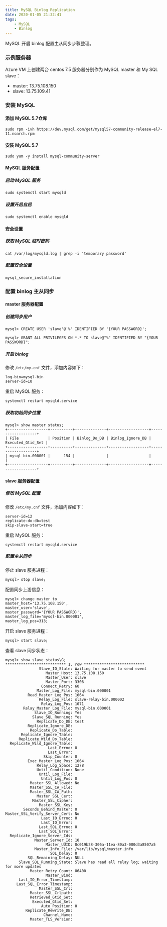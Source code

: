 ```yaml
---
title: MySQL Binlog Replication
date: 2020-01-05 21:32:41
tags: 
	- MySQL 
	- Binlog
---
```


MySQL 开启 binlog 配置主从同步步骤整理。


### 示例服务器

Azure VM 上创建两台 centos 7.5 服务器分别作为 MySQL master 和 My SQL slave：

* master: 13.75.108.150
* slave: 13.75.109.41

### 安装 MySQL 

#### 添加 MySQL 5.7仓库

```
sudo rpm -ivh https://dev.mysql.com/get/mysql57-community-release-el7-11.noarch.rpm
```

#### 安装 MySQL 5.7

```
sudo yum -y install mysql-community-server
```

#### MySQL 服务配置

##### 启动 MySQL 服务

```
sudo systemctl start mysqld
```

##### 设置开启自启

```
sudo systemctl enable mysqld
```

#### 安全设置

##### 获取 MySQL 临时密码

```
cat /var/log/mysqld.log | grep -i 'temporary password'
```

##### 配置安全设置

```
mysql_secure_installation
```

### 配置 binlog 主从同步

#### master 服务器配置

##### 创建同步用户

```
mysql> CREATE USER 'slave'@'%' IDENTIFIED BY '{YOUR PASSWORD}';

mysql> GRANT ALL PRIVILEGES ON *.* TO slave@"%" IDENTIFIED BY "{YOUR PASSWORD}";
```

##### 开启 binlog

修改 `/etc/my.cnf` 文件，添加内容如下：

```
log-bin=mysql-bin
server-id=10
```

重启 MySQL 服务：

```
systemctl restart mysqld.service
```

##### 获取初始同步位置

```
mysql> show master status;
+------------------+----------+--------------+------------------+-------------------+
| File             | Position | Binlog_Do_DB | Binlog_Ignore_DB | Executed_Gtid_Set |
+------------------+----------+--------------+------------------+-------------------+
| mysql-bin.000001 |      154 |              |                  |                   |
+------------------+----------+--------------+------------------+-------------------+
```

#### slave 服务器配置

##### 修改 MySQL 配置

修改 `/etc/my.cnf` 文件，添加内容如下：

```
server-id=12
replicate-do-db=test
skip-slave-start=true
```

重启 MySQL 服务：

```
systemctl restart mysqld.service
```

##### 配置主从同步

停止 slave 服务进程：

```
mysql> stop slave;
```

配置同步上游信息：

```
mysql> change master to 
master_host='13.75.108.150',
master_user='slave',
master_password='{YOUR PASSWORD}',
master_log_file='mysql-bin.000001', 
master_log_pos=313;
```

开启 slave 服务进程：

```
mysql> start slave;
```

查看 slave 同步状态：

```
mysql> show slave status\G;
*************************** 1. row ***************************
               Slave_IO_State: Waiting for master to send event
                  Master_Host: 13.75.108.150
                  Master_User: slave
                  Master_Port: 3306
                Connect_Retry: 60
              Master_Log_File: mysql-bin.000001
          Read_Master_Log_Pos: 1064
               Relay_Log_File: slave-relay-bin.000002
                Relay_Log_Pos: 1071
        Relay_Master_Log_File: mysql-bin.000001
             Slave_IO_Running: Yes
            Slave_SQL_Running: Yes
              Replicate_Do_DB: test
          Replicate_Ignore_DB:
           Replicate_Do_Table:
       Replicate_Ignore_Table:
      Replicate_Wild_Do_Table:
  Replicate_Wild_Ignore_Table:
                   Last_Errno: 0
                   Last_Error:
                 Skip_Counter: 0
          Exec_Master_Log_Pos: 1064
              Relay_Log_Space: 1278
              Until_Condition: None
               Until_Log_File:
                Until_Log_Pos: 0
           Master_SSL_Allowed: No
           Master_SSL_CA_File:
           Master_SSL_CA_Path:
              Master_SSL_Cert:
            Master_SSL_Cipher:
               Master_SSL_Key:
        Seconds_Behind_Master: 0
Master_SSL_Verify_Server_Cert: No
                Last_IO_Errno: 0
                Last_IO_Error:
               Last_SQL_Errno: 0
               Last_SQL_Error:
  Replicate_Ignore_Server_Ids:
             Master_Server_Id: 10
                  Master_UUID: 8c019b28-306a-11ea-80a3-000d3a8507a5
             Master_Info_File: /var/lib/mysql/master.info
                    SQL_Delay: 0
          SQL_Remaining_Delay: NULL
      Slave_SQL_Running_State: Slave has read all relay log; waiting for more updates
           Master_Retry_Count: 86400
                  Master_Bind:
      Last_IO_Error_Timestamp:
     Last_SQL_Error_Timestamp:
               Master_SSL_Crl:
           Master_SSL_Crlpath:
           Retrieved_Gtid_Set:
            Executed_Gtid_Set:
                Auto_Position: 0
         Replicate_Rewrite_DB:
                 Channel_Name:
           Master_TLS_Version:
```